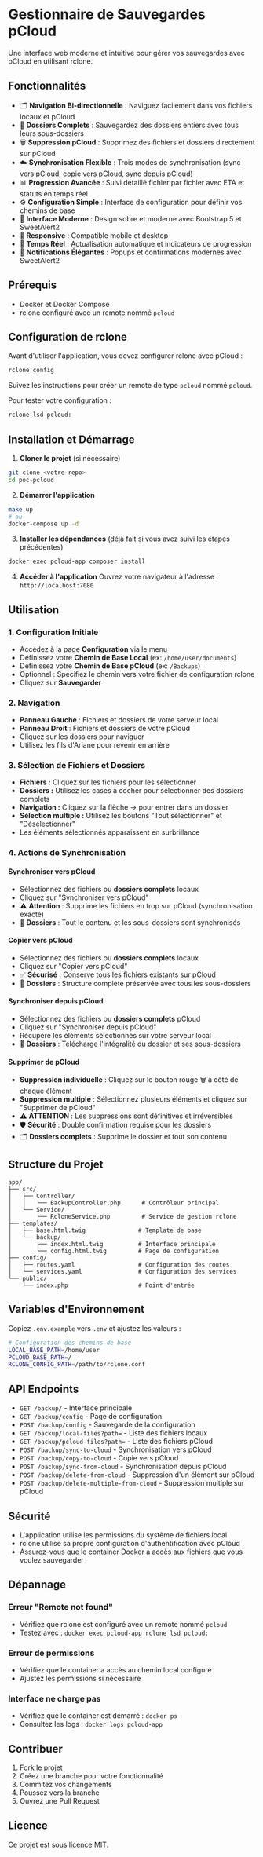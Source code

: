 # Gestionnaire de Sauvegardes pCloud

Une interface web moderne et intuitive pour gérer vos sauvegardes avec pCloud en utilisant rclone.

## Fonctionnalités

- 🗂️ **Navigation Bi-directionnelle** : Naviguez facilement dans vos fichiers locaux et pCloud
- 📁 **Dossiers Complets** : Sauvegardez des dossiers entiers avec tous leurs sous-dossiers
- 🗑️ **Suppression pCloud** : Supprimez des fichiers et dossiers directement sur pCloud
- ☁️ **Synchronisation Flexible** : Trois modes de synchronisation (sync vers pCloud, copie vers pCloud, sync depuis pCloud)
- 📊 **Progression Avancée** : Suivi détaillé fichier par fichier avec ETA et statuts en temps réel
- ⚙️ **Configuration Simple** : Interface de configuration pour définir vos chemins de base
- 🎨 **Interface Moderne** : Design sobre et moderne avec Bootstrap 5 et SweetAlert2
- 📱 **Responsive** : Compatible mobile et desktop
- 🔄 **Temps Réel** : Actualisation automatique et indicateurs de progression
- 💎 **Notifications Élégantes** : Popups et confirmations modernes avec SweetAlert2

## Prérequis

- Docker et Docker Compose
- rclone configuré avec un remote nommé `pcloud`

## Configuration de rclone

Avant d'utiliser l'application, vous devez configurer rclone avec pCloud :

```bash
rclone config
```

Suivez les instructions pour créer un remote de type `pcloud` nommé `pcloud`.

Pour tester votre configuration :
```bash
rclone lsd pcloud:
```

## Installation et Démarrage

1. **Cloner le projet** (si nécessaire)
```bash
git clone <votre-repo>
cd poc-pcloud
```

2. **Démarrer l'application**
```bash
make up
# ou
docker-compose up -d
```

3. **Installer les dépendances** (déjà fait si vous avez suivi les étapes précédentes)
```bash
docker exec pcloud-app composer install
```

4. **Accéder à l'application**
Ouvrez votre navigateur à l'adresse : `http://localhost:7080`

## Utilisation

### 1. Configuration Initiale

- Accédez à la page **Configuration** via le menu
- Définissez votre **Chemin de Base Local** (ex: `/home/user/documents`)
- Définissez votre **Chemin de Base pCloud** (ex: `/Backups`)
- Optionnel : Spécifiez le chemin vers votre fichier de configuration rclone
- Cliquez sur **Sauvegarder**

### 2. Navigation

- **Panneau Gauche** : Fichiers et dossiers de votre serveur local
- **Panneau Droit** : Fichiers et dossiers de votre pCloud
- Cliquez sur les dossiers pour naviguer
- Utilisez les fils d'Ariane pour revenir en arrière

### 3. Sélection de Fichiers et Dossiers

- **Fichiers :** Cliquez sur les fichiers pour les sélectionner
- **Dossiers :** Utilisez les cases à cocher pour sélectionner des dossiers complets
- **Navigation :** Cliquez sur la flèche → pour entrer dans un dossier
- **Sélection multiple :** Utilisez les boutons "Tout sélectionner" et "Désélectionner"
- Les éléments sélectionnés apparaissent en surbrillance

### 4. Actions de Synchronisation

#### Synchroniser vers pCloud
- Sélectionnez des fichiers ou **dossiers complets** locaux
- Cliquez sur "Synchroniser vers pCloud"
- ⚠️ **Attention** : Supprime les fichiers en trop sur pCloud (synchronisation exacte)
- 📁 **Dossiers** : Tout le contenu et les sous-dossiers sont synchronisés

#### Copier vers pCloud
- Sélectionnez des fichiers ou **dossiers complets** locaux  
- Cliquez sur "Copier vers pCloud"
- ✅ **Sécurisé** : Conserve tous les fichiers existants sur pCloud
- 📁 **Dossiers** : Structure complète préservée avec tous les sous-dossiers

#### Synchroniser depuis pCloud
- Sélectionnez des fichiers ou **dossiers complets** pCloud
- Cliquez sur "Synchroniser depuis pCloud"
- Récupère les éléments sélectionnés sur votre serveur local
- 📁 **Dossiers** : Télécharge l'intégralité du dossier et ses sous-dossiers

#### Supprimer de pCloud
- **Suppression individuelle** : Cliquez sur le bouton rouge 🗑️ à côté de chaque élément
- **Suppression multiple** : Sélectionnez plusieurs éléments et cliquez sur "Supprimer de pCloud"
- ⚠️ **ATTENTION** : Les suppressions sont définitives et irréversibles
- 🛡️ **Sécurité** : Double confirmation requise pour les dossiers
- 🗂️ **Dossiers complets** : Supprime le dossier et tout son contenu

## Structure du Projet

```
app/
├── src/
│   ├── Controller/
│   │   └── BackupController.php      # Contrôleur principal
│   └── Service/
│       └── RcloneService.php         # Service de gestion rclone
├── templates/
│   ├── base.html.twig               # Template de base
│   └── backup/
│       ├── index.html.twig          # Interface principale
│       └── config.html.twig         # Page de configuration
├── config/
│   ├── routes.yaml                  # Configuration des routes
│   └── services.yaml                # Configuration des services
└── public/
    └── index.php                    # Point d'entrée
```

## Variables d'Environnement

Copiez `.env.example` vers `.env` et ajustez les valeurs :

```bash
# Configuration des chemins de base
LOCAL_BASE_PATH=/home/user
PCLOUD_BASE_PATH=/
RCLONE_CONFIG_PATH=/path/to/rclone.conf
```

## API Endpoints

- `GET /backup/` - Interface principale
- `GET /backup/config` - Page de configuration  
- `POST /backup/config` - Sauvegarde de la configuration
- `GET /backup/local-files?path=` - Liste des fichiers locaux
- `GET /backup/pcloud-files?path=` - Liste des fichiers pCloud
- `POST /backup/sync-to-cloud` - Synchronisation vers pCloud
- `POST /backup/copy-to-cloud` - Copie vers pCloud
- `POST /backup/sync-from-cloud` - Synchronisation depuis pCloud
- `POST /backup/delete-from-cloud` - Suppression d'un élément sur pCloud
- `POST /backup/delete-multiple-from-cloud` - Suppression multiple sur pCloud

## Sécurité

- L'application utilise les permissions du système de fichiers local
- rclone utilise sa propre configuration d'authentification avec pCloud
- Assurez-vous que le container Docker a accès aux fichiers que vous voulez sauvegarder

## Dépannage

### Erreur "Remote not found"
- Vérifiez que rclone est configuré avec un remote nommé `pcloud`
- Testez avec : `docker exec pcloud-app rclone lsd pcloud:`

### Erreur de permissions
- Vérifiez que le container a accès au chemin local configuré
- Ajustez les permissions si nécessaire

### Interface ne charge pas
- Vérifiez que le container est démarré : `docker ps`
- Consultez les logs : `docker logs pcloud-app`

## Contribuer

1. Fork le projet
2. Créez une branche pour votre fonctionnalité
3. Commitez vos changements
4. Poussez vers la branche
5. Ouvrez une Pull Request

## Licence

Ce projet est sous licence MIT. 